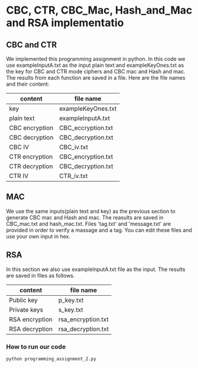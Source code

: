 # CBC, CTR, CBC_Mac, Hash_and_Mac and RSA implementatio
## CBC and CTR
We implemented this programming assignment in python. In this code we use exampleInputA.txt as the input plain text and exampleKeyOnes.txt as the key for CBC and CTR mode ciphers and CBC mac and Hash and mac. The results from each function are saved in a file. Here are the file names and their content:

content | file name | 
--- | --- |
key |exampleKeyOnes.txt |
plain text |exampleInputA.txt|
CBC encryption |CBC_eccryption.txt|
CBC decryption |CBC_decryption.txt|
CBC IV |CBC_iv.txt|
CTR encryption |CBC_encryption.txt|
CTR decryption |CBC_decryption.txt|
CTR IV |CTR_iv.txt|

## MAC
We use the same inputs(plain text and key) as the previous section to generate CBC mac and Hash and mac. The reasults are saved in CBC_mac.txt and hash_mac.txt. Files 'tag.txt' and 'message.txt' are provided in order to verify a massage and a tag. You can edit these files and use your own input in hex.

## RSA
In this section we also use exampleInputA.txt file as the input. The results are saved in files as follows.

content | file name | 
--- | --- |
Public key |p_key.txt |
Private keys |s_key.txt |
RSA encryption |rsa_encryption.txt|
RSA decryption |rsa_decryption.txt|

### How to run our code

```
python programming_assignment_2.py
```

